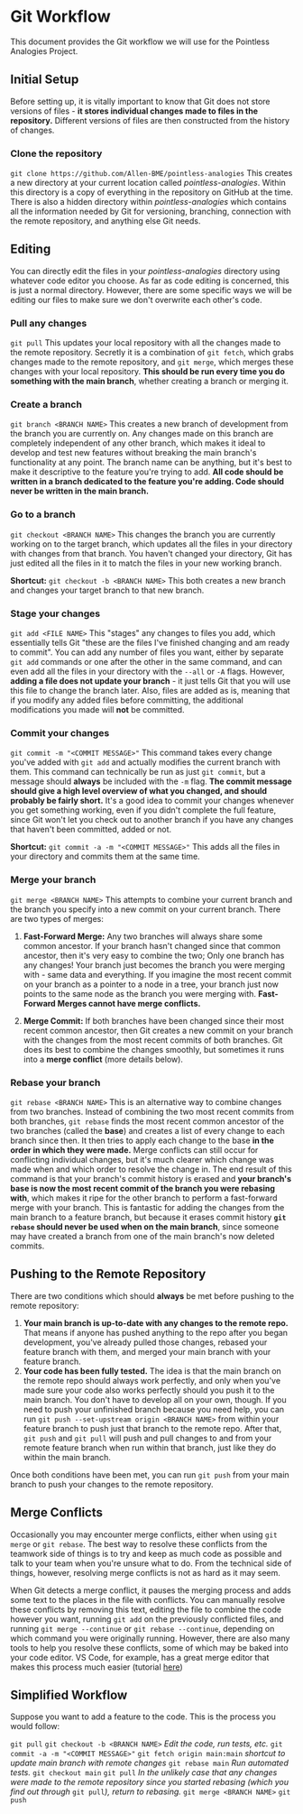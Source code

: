 # Git Workflow

This document provides the Git workflow we will use for the Pointless Analogies Project.

## Initial Setup

Before setting up, it is vitally important to know that Git does not store versions of files - **it stores individual changes made to files in the repository.** Different versions of files are then constructed from the history of changes.

### Clone the repository

`git clone https://github.com/Allen-BME/pointless-analogies`
This creates a new directory at your current location called *pointless-analogies*. Within this directory is a copy of everything in the repository on GitHub at the time. There is also a hidden directory within *pointless-analogies* which contains all the information needed by Git for versioning, branching, connection with the remote repository, and anything else Git needs.

## Editing

You can directly edit the files in your *pointless-analogies* directory using whatever code editor you choose. As far as code editing is concerned, this is just a normal directory. However, there are some specific ways we will be editing our files to make sure we don't overwrite each other's code.

### Pull any changes

`git pull`
This updates your local repository with all the changes made to the remote repository. Secretly it is a combination of `git fetch`, which grabs changes made to the remote repository, and `git merge`, which merges these changes with your local repository. **This should be run every time you do something with the main branch**, whether creating a branch or merging it.

### Create a branch

`git branch <BRANCH NAME>`
This creates a new branch of development from the branch you are currently on. Any changes made on this branch are completely independent of any other branch, which makes it ideal to develop and test new features without breaking the main branch's functionality at any point. The branch name can be anything, but it's best to make it descriptive to the feature you're trying to add. **All code should be written in a branch dedicated to the feature you're adding. Code should never be written in the main branch.**

### Go to a branch

`git checkout <BRANCH NAME>`
This changes the branch you are currently working on to the target branch, which updates all the files in your directory with changes from that branch. You haven't changed your directory, Git has just edited all the files in it to match the files in your new working branch.

**Shortcut:** `git checkout -b <BRANCH NAME>`
This both creates a new branch and changes your target branch to that new branch.

### Stage your changes

`git add <FILE NAME>`
This "stages" any changes to files you add, which essentially tells Git "these are the files I've finished changing and am ready to commit". You can add any number of files you want, either by separate `git add` commands or one after the other in the same command, and can even add all the files in your directory with the `--all` or `-A` flags. However, **adding a file does not update your branch** - it just tells Git that you will use this file to change the branch later. Also, files are added as is, meaning that if you modify any added files before committing, the additional modifications you made will **not** be committed.

### Commit your changes

`git commit -m "<COMMIT MESSAGE>"`
This command takes every change you've added with `git add` and actually modifies the current branch with them. This command can technically be run as just `git commit`, but a message should **always** be included with the `-m` flag. **The commit message should give a high level overview of what you changed, and should probably be fairly short.** It's a good idea to commit your changes whenever you get something working, even if you didn't complete the full feature, since Git won't let you check out to another branch if you have any changes that haven't been committed, added or not.

**Shortcut:** `git commit -a -m "<COMMIT MESSAGE>"`
This adds all the files in your directory and commits them at the same time.

### Merge your branch

`git merge <BRANCH NAME>`
This attempts to combine your current branch and the branch you specify into a new commit on your current branch. There are two types of merges:

1. **Fast-Forward Merge:** Any two branches will always share some common ancestor. If your branch hasn't changed since that common ancestor, then it's very easy to combine the two; Only one branch has any changes! Your branch just becomes the branch you were merging with - same data and everything. If you imagine the most recent commit on your branch as a pointer to a node in a tree, your branch just now points to the same node as the branch you were merging with. **Fast-Forward Merges cannot have merge conflicts.**

2. **Merge Commit:** If both branches have been changed since their most recent common ancestor, then Git creates a new commit on your branch with the changes from the most recent commits of both branches. Git does its best to combine the changes smoothly, but sometimes it runs into a **merge conflict** (more details below).

### Rebase your branch

`git rebase <BRANCH NAME>`
This is an alternative way to combine changes from two branches. Instead of combining the two most recent commits from both branches, `git rebase` finds the most recent common ancestor of the two branches (called the **base**) and creates a list of every change to each branch since then. It then tries to apply each change to the base **in the order in which they were made.** Merge conflicts can still occur for conflicting individual changes, but it's much clearer which change was made when and which order to resolve the change in. The end result of this command is that your branch's commit history is erased and **your branch's base is now the most recent commit of the branch you were rebasing with**, which makes it ripe for the other branch to perform a fast-forward merge with your branch. This is fantastic for adding the changes from the main branch to a feature branch, but because it erases commit history **`git rebase` should never be used when on the main branch**, since someone may have created a branch from one of the main branch's now deleted commits.

## Pushing to the Remote Repository

There are two conditions which should **always** be met before pushing to the remote repository:

1. **Your main branch is up-to-date with any changes to the remote repo.** That means if anyone has pushed anything to the repo after you began development, you've already pulled those changes, rebased your feature branch with them, and merged your main branch with your feature branch.
2. **Your code has been fully tested.** The idea is that the main branch on the remote repo should always work perfectly, and only when you've made sure your code also works perfectly should you push it to the main branch. You don't have to develop all on your own, though. If you need to push your unfinished branch because you need help, you can run `git push --set-upstream origin <BRANCH NAME>` from within your feature branch to push just that branch to the remote repo. After that, `git push` and `git pull` will push and pull changes to and from your remote feature branch when run within that branch, just like they do within the main branch.

Once both conditions have been met, you can run `git push` from your main branch to push your changes to the remote repository.

## Merge Conflicts

Occasionally you may encounter merge conflicts, either when using `git merge` or `git rebase`. The best way to resolve these conflicts from the teamwork side of things is to try and keep as much code as possible and talk to your team when you're unsure what to do. From the technical side of things, however, resolving merge conflicts is not as hard as it may seem.

When Git detects a merge conflict, it pauses the merging process and adds some text to the places in the file with conflicts. You can manually resolve these conflicts by removing this text, editing the file to combine the code however you want, running `git add` on the previously conflicted files, and running `git merge --continue` or `git rebase --continue`, depending on which command you were originally running. However, there are also many tools to help you resolve these conflicts, some of which may be baked into your code editor. VS Code, for example, has a great merge editor that makes this process much easier (tutorial [here](https://www.youtube.com/watch?v=HosPml1qkrg))

## Simplified Workflow

Suppose you want to add a feature to the code. This is the process you would follow:

`git pull`
`git checkout -b <BRANCH NAME>`
*Edit the code, run tests, etc.*
`git commit -a -m "<COMMIT MESSAGE>"`
`git fetch origin main:main` *shortcut to update main branch with remote changes*
`git rebase main`
*Run automated tests.*
`git checkout main`
`git pull`
*In the unlikely case that any changes were made to the remote repository since you started rebasing (which you find out through* `git pull`*), return to rebasing.*
`git merge <BRANCH NAME>`
`git push`
